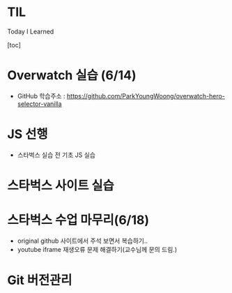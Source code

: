 # TIL

Today I Learned



[toc]

# Overwatch 실습 (6/14)

- GitHub 학습주소 : https://github.com/ParkYoungWoong/overwatch-hero-selector-vanilla



# JS 선행

- 스타벅스 실습 전 기초 JS 실습



# 스타벅스 사이트 실습



# 스타벅스 수업 마무리(6/18)

- original github 사이트에서 주석 보면서 복습하기..
- youtube iframe 재생오류 문제 해결하기(교수님께 문의 드림.)



# Git 버전관리


